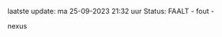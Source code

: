 laatste update: 
ma 25-09-2023 21:32   uur 
Status: FAALT - fout - 
<div class="service R">nexus</div>